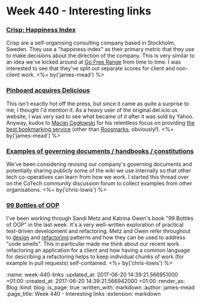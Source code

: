 Week 440 - Interesting links
============================

### [Crisp: Happiness Index](http://dna.crisp.se/docs/happiness-index.html)

Crisp are a self-organising consulting company based in Stockholm, Sweden. They use a "happiness index" as their primary metric that they use to make decisions about the direction of the company. This is very similar to an idea we've kicked around at [Go Free Range][] from time to time. I was interested to see that they've split out separate scores for client and non-client work. <%= by('james-mead') %>

[Go Free Range]: /


### [Pinboard acquires Delicious](https://blog.pinboard.in/2017/06/pinboard_acquires_delicious/)

This isn't exactly hot off the press, but since it came as quite a surprise to me, I thought I'd mention it. As a heavy user of the original del.icio.us website, I was very sad to see what became of it after it was sold by Yahoo. Anyway, kudos to [Maciej Cegłowski][] for his relentless focus on providing [the best bookmarking service][pinboard] (other than [Roosmarks][], obviously!). <%= by('james-mead') %>

[Maciej Cegłowski]: http://idlewords.com/
[pinboard]: https://pinboard.in
[Roosmarks]: https://github.com/chrisroos/roosmarks

### [Examples of governing documents / handbooks / constitutions](https://community.coops.tech/t/examples-of-governing-documents-handbooks-constitutions/101)

We've been considering revising our company's governing documents and
potentially sharing publicly some of the wiki we use internally so
that other tech co-operatives can learn from how we work. I started
this thread over on the CoTech community discussion forum to collect
examples from other organisations. <%= by('chris-lowis') %>

### [99 Bottles of OOP](https://www.sandimetz.com/99bottles/)

I've been working through Sandi Metz and Katrina Owen's book "99
Bottles of OOP" in the last week. It's a very well-written exploration
of practical test-driven development and refactoring. Metz and Owen
refer throughout
to [design](https://en.wikipedia.org/wiki/Design_Patterns)
and [refactoring](https://martinfowler.com/books/refactoring.html)
patterns and how they can be used to address "code smells". This in
particular made me think about our recent work refactoring an
application for a client and how having a common language for
describing a refactoring helps to keep individual chunks of work (for
example in pull requests) self-contained. <%= by('chris-lowis') %>

:name: week-440-links
:updated_at: 2017-06-20 14:39:21.566951000 +01:00
:created_at: 2017-06-20 14:39:21.566942000 +01:00
:render_as: Blog
:kind: blog
:is_page: true
:written_with: markdown
:author: james-mead
:page_title: Week 440 - Interesting links
:extension: markdown
